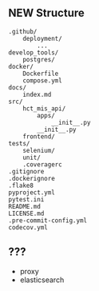 ## NEW Structure

    .github/
        deployment/
            ...
    develop_tools/
        postgres/
    docker/
        Dockerfile
        compose.yml
    docs/
        index.md
    src/
        hct_mis_api/
            apps/
                __init__.py
            __init__.py
        frontend/
    tests/
        selenium/
        unit/
        .coveragerc
    .gitignore
    .dockerignore
    .flake8
    pyproject.yml
    pytest.ini
    README.md
    LICENSE.md
    .pre-commit-config.yml
    codecov.yml


## ???

 - proxy
 - elasticsearch
